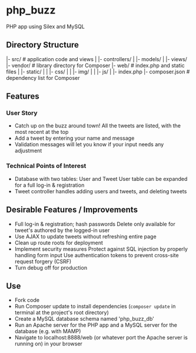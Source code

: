 # php_buzz

PHP app using Silex and MySQL

## Directory Structure

|- src/  # application code and views
|   |- controllers/
|   |- models/
|   |- views/   
|- vendor/  # library directory for Composer
|- web/  # index.php and static files
|   |- static/
|   |   |- css/
|   |   |- img/
|   |   |- js/
|   |- index.php
|- composer.json  # dependency list for Composer

## Features

### User Story

* Catch up on the buzz around town! All the tweets are listed, with the most recent at the top
* Add a tweet by entering your name and message
* Validation messages will let you know if your input needs any adjustment

### Technical Points of Interest  

* Database with two tables: User and Tweet
  User table can be expanded for a full log-in & registration
* Tweet controller handles adding users and tweets, and deleting tweets

## Desirable Features / Improvements

* Full log-in & registration; hash passwords
  Delete only available for tweet's authored by the logged-in user
* Use AJAX to update tweets without refreshing entire page
* Clean up route roots for deployment
* Implement security measures
  Protect against SQL injection by properly handling form input
  Use authentication tokens to prevent cross-site request forgery (CSRF)
* Turn debug off for production

## Use
* Fork code
* Run Composer update to install dependencies (`composer update` in terminal at the project's root directory)
* Create a MySQL database schema named 'php_buzz_db'
* Run an Apache server for the PHP app and a MySQL server for the database (e.g. with MAMP)
* Navigate to localhost:8888/web (or whatever port the Apache server is running on) in your browser
